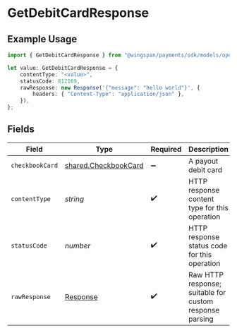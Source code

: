 # GetDebitCardResponse

## Example Usage

```typescript
import { GetDebitCardResponse } from "@wingspan/payments/sdk/models/operations";

let value: GetDebitCardResponse = {
    contentType: "<value>",
    statusCode: 812169,
    rawResponse: new Response('{"message": "hello world"}', {
        headers: { "Content-Type": "application/json" },
    }),
};
```

## Fields

| Field                                                                 | Type                                                                  | Required                                                              | Description                                                           |
| --------------------------------------------------------------------- | --------------------------------------------------------------------- | --------------------------------------------------------------------- | --------------------------------------------------------------------- |
| `checkbookCard`                                                       | [shared.CheckbookCard](../../../sdk/models/shared/checkbookcard.md)   | :heavy_minus_sign:                                                    | A payout debit card                                                   |
| `contentType`                                                         | *string*                                                              | :heavy_check_mark:                                                    | HTTP response content type for this operation                         |
| `statusCode`                                                          | *number*                                                              | :heavy_check_mark:                                                    | HTTP response status code for this operation                          |
| `rawResponse`                                                         | [Response](https://developer.mozilla.org/en-US/docs/Web/API/Response) | :heavy_check_mark:                                                    | Raw HTTP response; suitable for custom response parsing               |